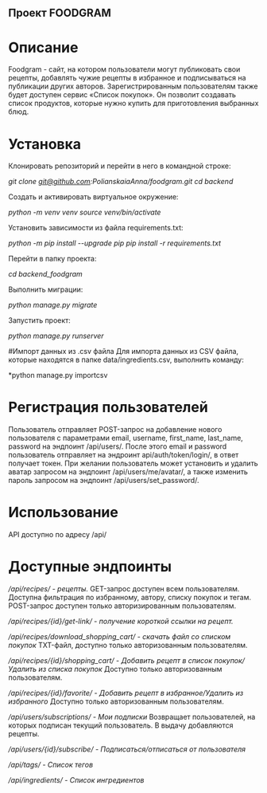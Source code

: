 ## Проект FOODGRAM
# Описание
Foodgram - сайт, на котором пользователи могут публиковать свои рецепты, добавлять чужие рецепты в избранное
и подписываться на публикации других авторов. 
Зарегистрированным пользователям также будет доступен сервис «Список покупок».
Он позволит создавать список продуктов, которые нужно купить для приготовления выбранных блюд.

# Установка
Клонировать репозиторий и перейти в него в командной строке:

*git clone git@github.com:PolianskaiaAnna/foodgram.git cd backend*

Cоздать и активировать виртуальное окружение:

*python -m venv venv source venv/bin/activate*

Установить зависимости из файла requirements.txt:

*python -m pip install --upgrade pip pip install -r requirements.txt*

Перейти в папку проекта:

*cd backend_foodgram*

Выполнить миграции:

*python manage.py migrate*

Запустить проект:

*python manage.py runserver*

#Импорт данных из .csv файла
Для импорта данных из CSV файла, которые находятся в папке data/ingredients.csv, выполнить команду:

*python manage.py importcsv

# Регистрация пользователей
Пользователь отправляет POST-запрос на добавление нового пользователя с параметрами email, username, first_name, last_name, password на эндпоинт /api/users/.
После этого email и password пользователь отправляет на эндроинт api/auth/token/login/, в ответ получает токен. 
При желании пользователь может установить и удалить аватар запросом на эндпоинт /api/users/me/avatar/, а также изменить пароль запросом на эндпоинт /api/users/set_password/.

# Использование
API доступно по адресу /api/

# Доступные эндпоинты

*/api/recipes/ - рецепты.* 
GET-запрос доступен всем пользователям. Доступна фильтрация по избранному, автору, списку покупок и тегам.
POST-запрос доступен только авторизированным пользователям.

*/api/recipes/{id}/get-link/ - получение короткой ссылки на рецепт.*

*/api/recipes/download_shopping_cart/ - скачать файл со списком покупок* 
TXT-файл, доступно только авторизованным пользователям.

*/api/recipes/{id}/shopping_cart/ - Добавить рецепт в список покупок/Удалить из списка покупок*
Доступно только авторизованным пользователям.

*/api/recipes/{id}/favorite/ - Добавить рецепт в избранное/Удалить из избранного*
Доступно только авторизованным пользователям.

*/api/users/subscriptions/ - Мои подписки*
Возвращает пользователей, на которых подписан текущий пользователь. В выдачу добавляются рецепты.

*/api/users/{id}/subscribe/ - Подписаться/отписаться от пользователя*

*/api/tags/ - Список тегов*

*/api/ingredients/ - Список ингредиентов*




